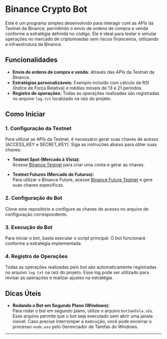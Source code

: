 # Binance Crypto Bot

Este é um programa simples desenvolvido para interagir com as APIs da Testnet da Binance, permitindo o envio de ordens de compra e venda conforme a estratégia definida no código. Ele é ideal para testar e simular operações no mercado de criptomoedas sem riscos financeiros, utilizando a infraestrutura da Binance.

## Funcionalidades

- **Envio de ordens de compra e venda:** Através das APIs da Testnet da Binance.
- **Estratégias personalizáveis:** Exemplo incluído com cálculo de RSI (Índice de Força Relativa) e médias móveis de 13 e 21 períodos.
- **Registro de operações:** Todas as operações realizadas são registradas no arquivo `log.txt` localizado na raiz do projeto.

## Como Iniciar

### 1. Configuração da Testnet

Para utilizar as APIs da Testnet, é necessário gerar suas chaves de acesso (ACCESS_KEY e SECRET_KEY). Siga as instruções abaixo para obter suas chaves:

- **Testnet Spot (Mercado à Vista):**  
  Acesse [Binance Testnet](https://testnet.binance.vision) para criar uma conta e gerar as chaves.

- **Testnet Futures (Mercado de Futuros):**  
  Para utilizar o Binance Future, acesse [Binance Future Testnet](https://testnet.binancefuture.com/) e gere suas chaves específicas.

### 2. Configuração do Bot

Clone este repositório e configure as chaves de acesso no arquivo de configuração correspondente.

### 3. Execução do Bot

Para iniciar o bot, basta executar o script principal. O bot funcionará conforme a estratégia implementada.

### 4. Registro de Operações

Todas as operações realizadas pelo bot são automaticamente registradas no arquivo `log.txt` na raiz do projeto. Esse log pode ser utilizado para revisar as operações e realizar ajustes na estratégia.

## Dicas Úteis

- **Rodando o Bot em Segundo Plano (Windows):**  
  Para rodar o bot em segundo plano, utilize o arquivo `botSemTela.vbs`. Esse arquivo permite que o bot seja executado sem abrir uma janela visível. Caso precise interromper a execução, você pode encerrar o processo `node.exe` pelo Gerenciador de Tarefas do Windows.

---
